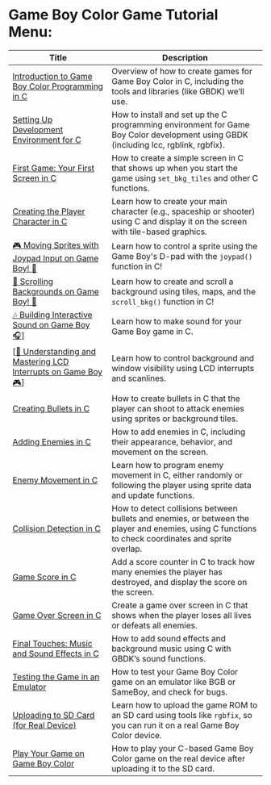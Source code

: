 # **Game Boy Color Game Tutorial Menu**:

| Title | Description |
|-------|-------------|
| [Introduction to Game Boy Color Programming in C](https://github.com/potatoscript/gameboy/wiki/Introduction) | Overview of how to create games for Game Boy Color in C, including the tools and libraries (like GBDK) we’ll use. |
| [Setting Up Development Environment for C](https://github.com/potatoscript/gameboy/wiki/Setup) | How to install and set up the C programming environment for Game Boy Color development using GBDK (including lcc, rgblink, rgbfix). |
| [First Game: Your First Screen in C](https://github.com/potatoscript/gameboy/wiki/FirstScreen) | How to create a simple screen in C that shows up when you start the game using `set_bkg_tiles` and other C functions. |
| [Creating the Player Character in C](https://github.com/potatoscript/gameboy/wiki/PlayerCharacter) | Learn how to create your main character (e.g., spaceship or shooter) using C and display it on the screen with tile-based graphics. |
| [🎮 Moving Sprites with Joypad Input on Game Boy! 🚀](https://github.com/potatoscript/gameboy/wiki/MovingSpritesWithJoypad) | Learn how to control a sprite using the Game Boy's D-pad with the `joypad()` function in C! |
| [🌄 Scrolling Backgrounds on Game Boy! 🚀](https://github.com/potatoscript/gameboy/wiki/ScrollingBackgrounds)| Learn how to create and scroll a background using tiles, maps, and the `scroll_bkg()` function in C! |
| [🎶 Building Interactive Sound on Game Boy 🎧](https://github.com/potatoscript/gameboy/wiki/InteractiveSound)]| Learn how to make sound for your Game Boy game in C. |
| [[🚨 Understanding and Mastering LCD Interrupts on Game Boy 🎮](https://github.com/potatoscript/gameboy/wiki/LCD-Interrupts)]| Learn how to control background and window visibility using LCD interrupts and scanlines. |
| [Creating Bullets in C](https://github.com/potatoscript/gameboy/wiki/Bullets) | How to create bullets in C that the player can shoot to attack enemies using sprites or background tiles. |
| [Adding Enemies in C](https://github.com/potatoscript/gameboy/wiki/Enemies) | How to add enemies in C, including their appearance, behavior, and movement on the screen. |
| [Enemy Movement in C](https://github.com/potatoscript/gameboy/wiki/EnemyMovement) | Learn how to program enemy movement in C, either randomly or following the player using sprite data and update functions. |
| [Collision Detection in C](https://github.com/potatoscript/gameboy/wiki/CollisionDetection) | How to detect collisions between bullets and enemies, or between the player and enemies, using C functions to check coordinates and sprite overlap. |
| [Game Score in C](https://github.com/potatoscript/gameboy/wiki/Score) | Add a score counter in C to track how many enemies the player has destroyed, and display the score on the screen. |
| [Game Over Screen in C](https://github.com/potatoscript/gameboy/wiki/GameOverScreen) | Create a game over screen in C that shows when the player loses all lives or defeats all enemies. |
| [Final Touches: Music and Sound Effects in C](https://github.com/potatoscript/gameboy/wiki/Sound) | How to add sound effects and background music using C with GBDK’s sound functions. |
| [Testing the Game in an Emulator](https://github.com/potatoscript/gameboy/wiki/Testing) | How to test your Game Boy Color game on an emulator like BGB or SameBoy, and check for bugs. |
| [Uploading to SD Card (for Real Device)](https://github.com/potatoscript/gameboy/wiki/Upload) | Learn how to upload the game ROM to an SD card using tools like `rgbfix`, so you can run it on a real Game Boy Color device. |
| [Play Your Game on Game Boy Color](https://github.com/potatoscript/gameboy/wiki/PlayOnDevice) | How to play your C-based Game Boy Color game on the real device after uploading it to the SD card. |


